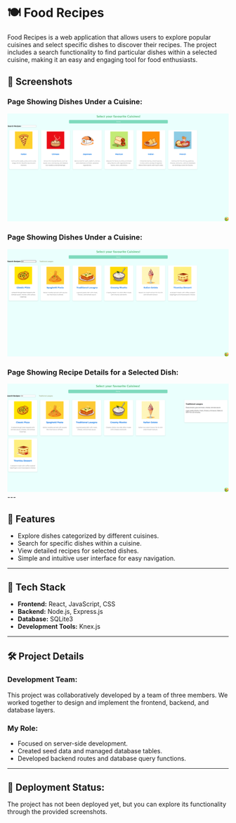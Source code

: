 # 🍽️ Food Recipes

Food Recipes is a web application that allows users to explore popular cuisines and select specific dishes to discover their recipes. The project includes a search functionality to find particular dishes within a selected cuisine, making it an easy and engaging tool for food enthusiasts.

## 📸 Screenshots

### Page Showing Dishes Under a Cuisine:
<img src="./images/HomePageShowingCusinies.png" alt="Cuisines Page" width="600"/>

### Page Showing Dishes Under a Cuisine:
<img src="./images/cusinies.png" alt="Cuisines Page" width="600"/>

### Page Showing Recipe Details for a Selected Dish:
<img src="./images/dish.png" alt="Recipe Details Page" width="600"/>
---

## 🚀 Features

- Explore dishes categorized by different cuisines.
- Search for specific dishes within a cuisine.
- View detailed recipes for selected dishes.
- Simple and intuitive user interface for easy navigation.

---

## 🔧 Tech Stack

- **Frontend:** React, JavaScript, CSS
- **Backend:** Node.js, Express.js
- **Database:** SQLite3
- **Development Tools:** Knex.js

---

## 🛠 Project Details

### Development Team:
This project was collaboratively developed by a team of three members. We worked together to design and implement the frontend, backend, and database layers.

### My Role:
- Focused on server-side development.
- Created seed data and managed database tables.
- Developed backend routes and database query functions.

---

## 🚀 Deployment Status:
The project has not been deployed yet, but you can explore its functionality through the provided screenshots.
